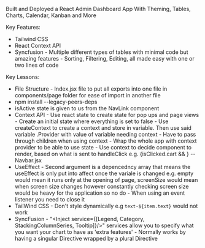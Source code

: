 Built and Deployed a React Admin Dashboard App With Theming, Tables, Charts, Calendar, Kanban and More

Key Features:
- Tailwind CSS
- React Context API
- Syncfusion
        - Multiple different types of tables with minimal code but amazing features
        - Sorting, Filtering, Editing, all made easy with one or two lines of code


Key Lessons:
- File Structure
        - Index.jsx file to put all exports into one file in components/page folder for ease of import in another file
-  npm install --legacy-peers-deps
- isActive state is given to us from the NavLink component
- Context API
        - Use react state to create state for pop ups and page views
        - Create an initial state where everything is set to false
        - Use createContext to create a context and store in variable. Then use said variable .Provider with value of variable needing context
        - Have to pass through children when using context
        - Wrap the whole app with context provider to be able to use state
        - Use context to decide component to render, based on what is sent to handleClick e.g. {isClicked.cart && <Cart />} -- Navbar.jsx
- UseEffect
        - Second argument is a depencedncy array that means the useEffect is only put into affect once the variale is changed e.g. empty would mean it runs only at the opening of page, screenSize would mean when screen size changes however constantly checking screen size would be heavy for the application so no do
        - When using an event listener you need to close it
- TailWind CSS
        - Don't style dynamically e.g `text-${item.text}` would not work
- SyncFusion
        - "<Inject service={[Legend, Category, StackingColumnSeries, Tooltip]}/>" services allow you to specify what you want your chart to have as 'extra features'
        - Normally works by having a singular Directive wrapped by a plural Directive
